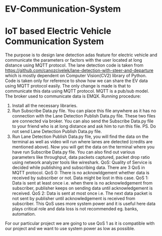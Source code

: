 # EV-Communication-System
# IoT based Electric Vehicle Communication System
The purpose is to design lane detection adas feature for electric vehicle and communicate the parameters or factors with the user located at long distance using MQTT protocol.
The lane detection code is taken from https://github.com/canozcivelek/lane-detection-with-steer-and-departure which is mostly dependent on Computer Vision(CV2) library of Python.
Code is taken only for reference to show how we can share the EV data using MQTT protocol easily.
The only change is made is that to communicate this data using MQTT protocol.
MQTT is a pub/sub model. The broker used to communicate data is EMQX. 
Running procedure:
1) Install all the necessary libraries.
2) Run Subscribe Data.py file. You can place this file anywhere as it has no connection with the Lane Detection Publish Data.py file. These two files are connected via broker. You can also send the Subscribe Data.py file to your friend who is at long distance and ask him to run this file. PS. Do not send Lane Detection Publish Data.py file.
3) Run Lane Detection Publish Data.py file, you will find the data on the terminal as well as video will run where lanes are detected (credits are mentioned above). 
Now you will get the data on the terminal where you have run Subscribe Data.py file.
You can also find out various parameters like throughput, data packets captured, packet drop ratio using network analyzer tools like wireshark.
QoS: Quality of Service is decided while publishing and subscribing data. There are 3 QoS in MQTT protocol. 
QoS 0: There is no acknowldgement whether data is received by subscriber or not. Data might be lost in this case.
QoS 1: Data is sent at least once i.e. when there is no acknowledgement from subscriber, publisher keeps on sending data until acknowledgement is received. 
QoS 2: Data is sent at most once i.e. The next data packet is not sent by publisher until acknowledgement is received from subscriber. This QoS uses more system power and it is useful here data plays critical role and data loss is not recommended eg. banks, automation.

For our particular project we are going to use QoS 1 as it is compatible with our project and we want to use system power as low as possible.   
